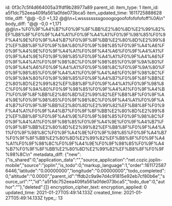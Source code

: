 id: 0f3c7c5f4d664005a31fdf9b28977a89
parent_id: 
item_type: 1
item_id: a5f1dc752eea409fa561a0fde073bca5
item_updated_time: 1611725888628
title_diff: "@@ -0,0 +1,32 @@\\n+Lwssssssssgooogogoofofofofofoff%0A\\n"
body_diff: "@@ -0,0 +1,171 @@\\n+%F0%9F%A4%B7%F0%9F%8F%BB%E2%80%8D%E2%99%82%EF%B8%8F%F0%9F%A4%A1%F0%9F%A4%A1%F0%9F%98%85%F0%9F%A4%9E%F0%9F%A4%B7%F0%9F%8F%BB%E2%80%8D%E2%99%82%EF%B8%8F%F0%9F%9A%80%F0%9F%98%85%F0%9F%A4%A6%F0%9F%A4%9E%F0%9F%A4%A1%F0%9F%A4%A6%F0%9F%A4%A1%F0%9F%A4%9E%F0%9F%98%85%F0%9F%A4%A1%F0%9F%A4%A6%F0%9F%A4%A1%F0%9F%98%8C%F0%9F%98%85%F0%9F%9A%80%F0%9F%A4%A6%F0%9F%A4%A1%F0%9F%98%8C%F0%9F%9A%80%F0%9F%98%85%F0%9F%A4%A1%F0%9F%A4%A6%F0%9F%98%8C%F0%9F%9A%80%F0%9F%98%85%F0%9F%A4%B7%F0%9F%8F%BB%E2%80%8D%E2%99%82%EF%B8%8F%F0%9F%A4%A1%F0%9F%98%8C%F0%9F%9A%80%F0%9F%98%85%F0%9F%A4%A1%F0%9F%A4%B7%F0%9F%8F%BB%E2%80%8D%E2%99%82%EF%B8%8F%F0%9F%A4%9E%F0%9F%98%85%F0%9F%98%8C%F0%9F%A4%A1%F0%9F%A4%B7%F0%9F%8F%BB%E2%80%8D%E2%99%82%EF%B8%8F%F0%9F%A4%A1%F0%9F%A4%B7%F0%9F%8F%BB%E2%80%8D%E2%99%82%EF%B8%8F%F0%9F%A4%9E%F0%9F%98%85%F0%9F%98%8C%F0%9F%A4%A1%F0%9F%98%85%F0%9F%A4%9E%F0%9F%A4%B7%F0%9F%8F%BB%E2%80%8D%E2%99%82%EF%B8%8F%F0%9F%A4%A1%F0%9F%98%8C%F0%9F%A4%9E%F0%9F%98%85%F0%9F%A4%B7%F0%9F%8F%BB%E2%80%8D%E2%99%82%EF%B8%8F%F0%9F%A4%A1%F0%9F%98%8C%F0%9F%A4%9E%F0%9F%98%85%F0%9F%A4%B7%F0%9F%8F%BB%E2%80%8D%E2%99%82%EF%B8%8F%F0%9F%98%8C\\n"
metadata_diff: {"new":{"is_shared":0,"application_data":"","source_application":"net.cozic.joplin-mobile","source":"joplin","is_todo":0,"markup_language":1,"order":1611725876446,"latitude":"0.00000000","longitude":"0.00000000","todo_completed":0,"altitude":"0.0000","parent_id":"ffdb2c9a9e7d4c91815e92eb7cf80b6e","source_url":"","id":"a5f1dc752eea409fa561a0fde073bca5","todo_due":0,"author":""},"deleted":[]}
encryption_cipher_text: 
encryption_applied: 0
updated_time: 2021-01-27T05:49:14.133Z
created_time: 2021-01-27T05:49:14.133Z
type_: 13